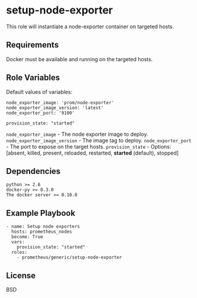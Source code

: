 setup-node-exporter
=========

This role will instantiate a node-exporter container on targeted hosts.

Requirements
------------

Docker must be available and running on the targeted hosts.

Role Variables
--------------
Default values of variables:
```
node_exporter_image: 'prom/node-exporter'
node_exporter_image_version: 'latest'
node_exporter_port: '9100'

provision_state: "started"
```
`node_exporter_image` - The node exporter image to deploy.
`node_exporter_image_version` - The image tag to deploy.
`node_exporter_port` - The port to expose on the target hosts.
`provision_state` - Options: [absent, killed, present, reloaded, restarted, **started** (default), stopped]


Dependencies
------------
```
python >= 2.6
docker-py >= 0.3.0
The docker server >= 0.10.0
```

Example Playbook
----------------
```
- name: Setup node exporters
  hosts: prometheus_nodes
  become: True
  vars:
    provision_state: "started"
  roles:
    - prometheus/generic/setup-node-exporter
```

License
-------

BSD
